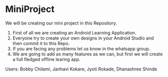 # MiniProject

We will be creating our mini project in this Repository.

1. First of all we are creating an Android Learning Application.
2. Everyone try to create your own designs in your Android Studio and then commit it to this Repo.
3. If you are facing any problems let us know in the whatsapp group.
4. We are going to add as many features as we can, but first we will create a full fledged offline learing app.










Users: Bobby Chilami, Janhavi Kokare, Jyoti Rokade, Dhanashree Shinde
